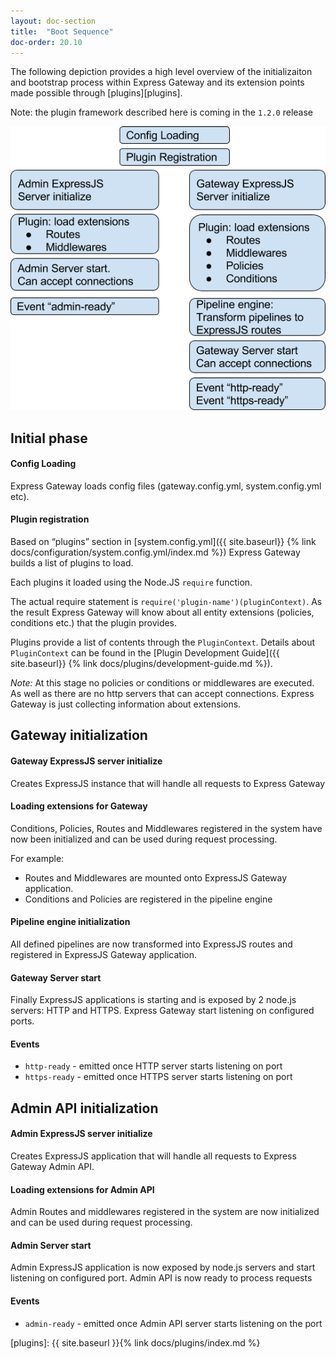 ```yaml
---
layout: doc-section
title:  "Boot Sequence"
doc-order: 20.10
---
```


The following depiction provides a high level overview of the initializaiton and bootstrap process within Express Gateway and its extension points made possible through [plugins][plugins].

Note: the plugin framework described here is coming in the `1.2.0` release

<img src="../../assets/img/boot-sequence-eg-diagram.png" />

## Initial phase
#### Config Loading
Express Gateway loads config files (gateway.config.yml, system.config.yml etc).
#### Plugin registration
Based on “plugins” section in [system.config.yml]({{ site.baseurl}} {% link docs/configuration/system.config.yml/index.md %}) Express Gateway builds a list of plugins to load.

Each plugins it loaded using the Node.JS `require` function.

The actual require statement is `require('plugin-name')(pluginContext)`.
As the result Express Gateway will know about all entity extensions (policies, conditions etc.) that the plugin provides.

Plugins provide a list of contents through the `PluginContext`. Details about `PluginContext` can be found in the [Plugin Development Guide]({{ site.baseurl}} {% link docs/plugins/development-guide.md %}).

*Note:* At this stage no policies or conditions or middlewares are executed. As well as there are no http servers that can accept connections. Express Gateway is just collecting information about extensions.

## Gateway initialization
#### Gateway ExpressJS server initialize
Creates ExpressJS instance that will handle all requests to Express Gateway
#### Loading extensions for Gateway
Conditions, Policies, Routes and Middlewares registered in the system have now been initialized and can be used during request processing.

For example:
- Routes and Middlewares are mounted onto ExpressJS Gateway application.
- Conditions and Policies are registered in the pipeline engine

#### Pipeline engine initialization
All defined pipelines are now transformed into ExpressJS routes and registered in ExpressJS Gateway application.
#### Gateway Server start
Finally ExpressJS applications is starting and is exposed by 2 node.js servers: HTTP and HTTPS. Express Gateway start listening on configured ports.
#### Events
- `http-ready` - emitted once HTTP server starts listening on port
- `https-ready` - emitted once HTTPS server starts listening on port

## Admin API initialization
#### Admin ExpressJS server initialize
Creates ExpressJS application that will handle all requests to Express Gateway Admin API.
#### Loading extensions for Admin API
Admin Routes and middlewares registered in the system are now initialized and can be used during request processing.
#### Admin Server start
Admin ExpressJS application is now exposed by node.js servers and start listening on configured port. Admin API is now ready to process requests
#### Events
- `admin-ready` - emitted once Admin API server starts listening on the port

[plugins]: {{ site.baseurl }}{% link docs/plugins/index.md %}
